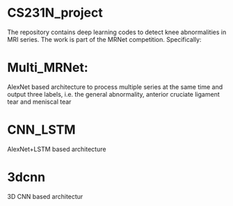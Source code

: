 # CS231N_project

The repository contains deep learning codes to detect knee abnormalities in MRI series. The work is part of the MRNet competition. Specifically:

# Multi_MRNet:
AlexNet based architecture to process multiple series at the same time and output three labels, i.e. the general abnormality, anterior cruciate ligament tear and meniscal tear 

# CNN_LSTM
AlexNet+LSTM based architecture

# 3dcnn
3D CNN based architectur
